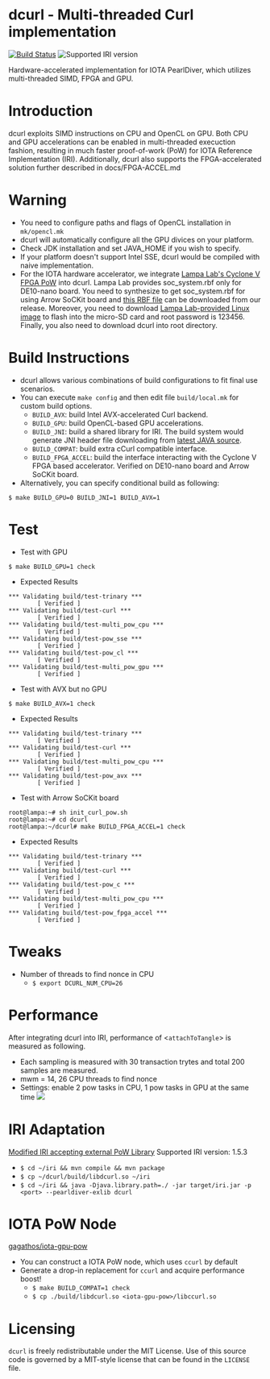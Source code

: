 # dcurl - Multi-threaded Curl implementation

[![Build Status](https://travis-ci.org/DLTcollab/dcurl.svg?branch=dev)](https://travis-ci.org/DLTcollab/dcurl)
![Supported IRI version](https://img.shields.io/badge/Supported%20IRI%20Version-1.5.3-brightgreen.svg)

Hardware-accelerated implementation for IOTA PearlDiver, which utilizes multi-threaded SIMD, FPGA and GPU.

# Introduction
dcurl exploits SIMD instructions on CPU and OpenCL on GPU. Both CPU and GPU accelerations can be
enabled in multi-threaded execuction fashion, resulting in much faster proof-of-work (PoW) for IOTA
Reference Implementation (IRI). Additionally, dcurl also supports the FPGA-accelerated solution further described in docs/FPGA-ACCEL.md

# Warning
* You need to configure paths and flags of OpenCL installation in ```mk/opencl.mk```
* dcurl will automatically configure all the GPU divices on your platform.
* Check JDK installation and set JAVA_HOME if you wish to specify.
* If your platform doesn't support Intel SSE, dcurl would be compiled with naive implementation.
* For the IOTA hardware accelerator, we integrate [Lampa Lab's Cyclone V FPGA PoW](https://github.com/LampaLab/iota_fpga) into dcurl. Lampa Lab provides soc_system.rbf only for DE10-nano board. You need to synthesize to get soc_system.rbf for using Arrow SoCKit board and [this RBF file](https://github.com/ajblane/dcurl/releases/tag/v1.0-SoCKit) can be downloaded from our release. Moreover, you need to download [Lampa Lab-provided Linux image](https://github.com/LampaLab/iota_fpga/releases/tag/v0.1) to flash into the micro-SD card and root password is 123456. Finally, you also need to download dcurl into root directory.

# Build Instructions
* dcurl allows various combinations of build configurations to fit final use scenarios.
* You can execute `make config` and then edit file `build/local.mk` for custom build options.
    - ``BUILD_AVX``: build Intel AVX-accelerated Curl backend.
    - ``BUILD_GPU``: build OpenCL-based GPU accelerations.
    - ``BUILD_JNI``: build a shared library for IRI. The build system would generate JNI header file
                     downloading from [latest JAVA source](https://github.com/DLTcollab/iri).
    - ``BUILD_COMPAT``: build extra cCurl compatible interface.
    - ``BUILD_FPGA_ACCEL``: build the interface interacting with the Cyclone V FPGA based accelerator. Verified on DE10-nano board and Arrow SoCKit board.
* Alternatively, you can specify conditional build as following:
```shell
$ make BUILD_GPU=0 BUILD_JNI=1 BUILD_AVX=1
```

# Test
* Test with GPU
```shell
$ make BUILD_GPU=1 check
```

* Expected Results
```
*** Validating build/test-trinary ***
        [ Verified ]
*** Validating build/test-curl ***
        [ Verified ]
*** Validating build/test-multi_pow_cpu ***
        [ Verified ]
*** Validating build/test-pow_sse ***
        [ Verified ]
*** Validating build/test-pow_cl ***
        [ Verified ]
*** Validating build/test-multi_pow_gpu ***
        [ Verified ]
```

* Test with AVX but no GPU
```shell
$ make BUILD_AVX=1 check
```

* Expected Results
```
*** Validating build/test-trinary ***
        [ Verified ]
*** Validating build/test-curl ***
        [ Verified ]
*** Validating build/test-multi_pow_cpu ***
        [ Verified ]
*** Validating build/test-pow_avx ***
        [ Verified ]
```

* Test with Arrow SoCKit board
```shell
root@lampa:~# sh init_curl_pow.sh 
root@lampa:~# cd dcurl
root@lampa:~/dcurl# make BUILD_FPGA_ACCEL=1 check
```

* Expected Results
```
*** Validating build/test-trinary ***
        [ Verified ]
*** Validating build/test-curl ***
        [ Verified ]
*** Validating build/test-pow_c ***
        [ Verified ]
*** Validating build/test-multi_pow_cpu ***
        [ Verified ]
*** Validating build/test-pow_fpga_accel *** 
        [ Verified ] 
```

# Tweaks
* Number of threads to find nonce in CPU
    * ```$ export DCURL_NUM_CPU=26```

# Performance
After integrating dcurl into IRI, performance of <```attachToTangle```> is measured as following.
* Each sampling is measured with 30 transaction trytes and total 200 samples are measured.
* mwm = 14, 26 CPU threads to find nonce
* Settings: enable 2 pow tasks in CPU, 1 pow tasks in GPU at the same time
![](https://lh4.googleusercontent.com/2U_TpfAtEbPdHBcGKD1zl0t0bzo2Rubj0DxXxvV-Rh31Yr7oCCtptutQpLLizMgR7ousEXUtwM6RASnQLOJnGePhQ5Emh1w8l8GlKzMtZ0Yv-TySF2gh3u48BAmllAJv2VjNaxgFGCA)

# IRI Adaptation
[Modified IRI accepting external PoW Library](https://github.com/DLTcollab/iri)
Supported IRI version: 1.5.3
* ```$ cd ~/iri && mvn compile && mvn package```
* ```$ cp ~/dcurl/build/libdcurl.so ~/iri```
* ```$ cd ~/iri && java -Djava.library.path=./ -jar target/iri.jar -p <port> --pearldiver-exlib dcurl```

# IOTA PoW Node
[gagathos/iota-gpu-pow](https://github.com/gagathos/iota-gpu-pow)
* You can construct a IOTA PoW node, which uses `ccurl` by default
* Generate a drop-in replacement for `ccurl` and acquire performance boost!
    * ```$ make BUILD_COMPAT=1 check```
    * ```$ cp ./build/libdcurl.so <iota-gpu-pow>/libccurl.so```

# Licensing

`dcurl` is freely redistributable under the MIT License.
Use of this source code is governed by a MIT-style license that can be
found in the `LICENSE` file.
